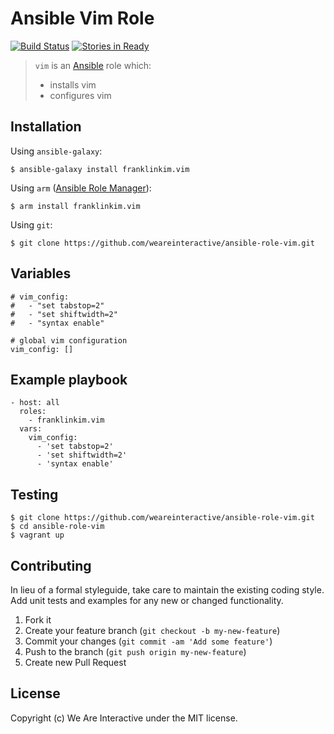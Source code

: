 # Ansible Vim Role

[![Build Status](https://travis-ci.org/weareinteractive/ansible-role-vim.png?branch=master)](https://travis-ci.org/weareinteractive/ansible-role-vim)
[![Stories in Ready](https://badge.waffle.io/weareinteractive/ansible-role-vim.svg?label=ready&title=Ready)](http://waffle.io/weareinteractive/ansible-role-vim)

> `vim` is an [Ansible](http://www.ansible.com) role which: 
> 
> * installs vim 
> * configures vim

## Installation

Using `ansible-galaxy`:

```
$ ansible-galaxy install franklinkim.vim
```

Using `arm` ([Ansible Role Manager](https://github.com/mirskytech/ansible-role-manager/)):

```
$ arm install franklinkim.vim
```

Using `git`:

```
$ git clone https://github.com/weareinteractive/ansible-role-vim.git
```

## Variables

```
# vim_config:
#   - "set tabstop=2"
#   - "set shiftwidth=2"
#   - "syntax enable"

# global vim configuration
vim_config: []
```

## Example playbook

```
- host: all
  roles: 
    - franklinkim.vim
  vars:
    vim_config:
      - 'set tabstop=2'
      - 'set shiftwidth=2'
      - 'syntax enable'
```

## Testing

```
$ git clone https://github.com/weareinteractive/ansible-role-vim.git
$ cd ansible-role-vim
$ vagrant up
```

## Contributing
In lieu of a formal styleguide, take care to maintain the existing coding style. Add unit tests and examples for any new or changed functionality.

1. Fork it
2. Create your feature branch (`git checkout -b my-new-feature`)
3. Commit your changes (`git commit -am 'Add some feature'`)
4. Push to the branch (`git push origin my-new-feature`)
5. Create new Pull Request

## License
Copyright (c) We Are Interactive under the MIT license.
